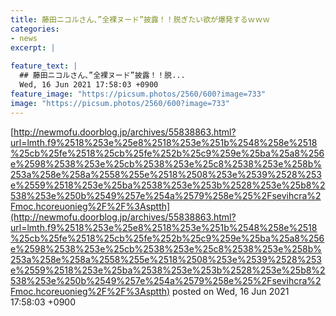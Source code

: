 ```yaml
---
title: 藤田ニコルさん、”全裸ヌード”披露！！脱ぎたい欲が爆発するｗｗｗ
categories:
- news
excerpt: |
  
feature_text: |
  ## 藤田ニコルさん、”全裸ヌード”披露！！脱...
  Wed, 16 Jun 2021 17:58:03 +0900
feature_image: "https://picsum.photos/2560/600?image=733"
image: "https://picsum.photos/2560/600?image=733"
---
```


[http://newmofu.doorblog.jp/archives/55838863.html?url=lmth.f9%2518%253e%25e8%2518%253e%251b%2548%258e%2518%25cb%25fe%2518%25cb%25fe%252b%25c9%259e%25ba%25a8%256e%2598%2538%253e%25cb%2538%253e%25c8%2538%253e%258b%253a%258e%258a%2558%255e%2518%2508%253e%2539%2528%253e%2559%2518%253e%25ba%2538%253e%253b%2528%253e%25b8%2538%253e%250b%2549%257e%254a%2579%258e%25%2Fsevihcra%2Fmoc.hcoreuonieg%2F%2F%3Asptth](http://newmofu.doorblog.jp/archives/55838863.html?url=lmth.f9%2518%253e%25e8%2518%253e%251b%2548%258e%2518%25cb%25fe%2518%25cb%25fe%252b%25c9%259e%25ba%25a8%256e%2598%2538%253e%25cb%2538%253e%25c8%2538%253e%258b%253a%258e%258a%2558%255e%2518%2508%253e%2539%2528%253e%2559%2518%253e%25ba%2538%253e%253b%2528%253e%25b8%2538%253e%250b%2549%257e%254a%2579%258e%25%2Fsevihcra%2Fmoc.hcoreuonieg%2F%2F%3Asptth)
posted on Wed, 16 Jun 2021 17:58:03 +0900

<!--more-->


